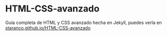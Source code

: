 # HTML-CSS-avanzado
Guía completa de HTML y CSS avanzado hecha en Jekyll, puedes verla en [staranco.github.io/HTML-CSS-avanzado](https://staranco.github.io/HTML-CSS-avanzado)
